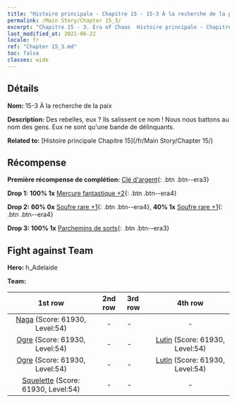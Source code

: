 ```yaml
---
title: "Histoire principale - Chapitre 15 - 15-3 À la recherche de la paix"
permalink: /Main Story/Chapter 15_3/
excerpt: "Chapitre 15 - 3. Era of Chaos  Histoire principale - Chapitre 15_3. 15-3 À la recherche de la paix"
last_modified_at: 2021-06-22
locale: fr
ref: "Chapter 15_3.md"
toc: false
classes: wide
---
```


## Détails

 **Nom:** 15-3 À la recherche de la paix

 **Description:** Des rebelles, eux ? Ils salissent ce nom ! Nous nous battons au nom des gens. Eux ne sont qu'une bande de délinquants.

 **Related to:** [Histoire principale Chapitre 15](/fr/Main Story/Chapter 15/)

## Récompense

 **Première récompense de complétion:** [Clé d'argent](/ItemsFR/con_693/){: .btn .btn--era3}

 **Drop 1:** **100% 1x** [Mercure fantastique +2](/ItemsFR/mat_49/){: .btn .btn--era4}

 **Drop 2:** **60% 0x** [Soufre rare +1](/ItemsFR/mat_43/){: .btn .btn--era4}, **40% 1x** [Soufre rare +1](/ItemsFR/mat_43/){: .btn .btn--era4}

 **Drop 3:** **100% 1x** [Parchemins de sorts](/ItemsFR/con_694/){: .btn .btn--era3}


## Fight against Team
 **Hero:** h_Adelaide

 **Team:**


  | 1st row | 2nd row | 3rd row | 4th row |
  |:----:|:----:|:----|:----:|
  | [Naga](/fr/units/Naga/) (Score: 61930, Level:54)  | - | - | - |
  | [Ogre](/fr/units/Ogre/) (Score: 61930, Level:54)  | - | - | [Lutin](/fr/units/Gremlin/) (Score: 61930, Level:54)  |
  | [Ogre](/fr/units/Ogre/) (Score: 61930, Level:54)  | - | - | [Lutin](/fr/units/Gremlin/) (Score: 61930, Level:54)  |
  | [Squelette](/fr/units/Skeleton/) (Score: 61930, Level:54)  | - | - | - |


